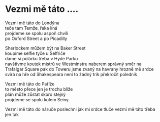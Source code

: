 # Vezmi mě táto ....

Vezmi mě táto do Londýna  
teče tam Temže, řeka líná  
projdeme se spolu aspoň chvíli  
po Oxford Street a po Picadilly  

Sherlockem můžem být na Baker Street  
koupíme selfie tyče u Selfriče  
dáme si polárku třeba v Hyde Parku  
navštivme koutek mistrů ve Westminstru
naberem správný směr na Trafalgar Square
pak do Toweru jsme zvaný na havrany 
hrozně mě srdce svírá na hře od Shakespeara
není to žádný trik překročit poledník

Vezmi mě táto do Paříže  
to město přece jen je trochu blíže  
plán může zůstat skoro stejný  
projdeme se spolu kolem Seiny.  




Vezmi mě táto do náruče
poslechni jak mi srdce tluče
vezmí mě táto třeba jen tak




